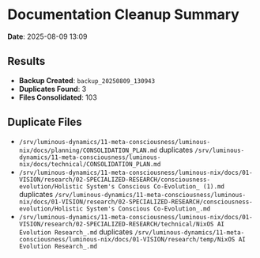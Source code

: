 # Documentation Cleanup Summary

**Date**: 2025-08-09 13:09

## Results

- **Backup Created**: `backup_20250809_130943`
- **Duplicates Found**: 3
- **Files Consolidated**: 103

## Duplicate Files

- `/srv/luminous-dynamics/11-meta-consciousness/luminous-nix/docs/planning/CONSOLIDATION_PLAN.md` duplicates `/srv/luminous-dynamics/11-meta-consciousness/luminous-nix/docs/technical/CONSOLIDATION_PLAN.md`
- `/srv/luminous-dynamics/11-meta-consciousness/luminous-nix/docs/01-VISION/research/02-SPECIALIZED-RESEARCH/consciousness-evolution/Holistic System's Conscious Co-Evolution_ (1).md` duplicates `/srv/luminous-dynamics/11-meta-consciousness/luminous-nix/docs/01-VISION/research/02-SPECIALIZED-RESEARCH/consciousness-evolution/Holistic System's Conscious Co-Evolution_.md`
- `/srv/luminous-dynamics/11-meta-consciousness/luminous-nix/docs/01-VISION/research/02-SPECIALIZED-RESEARCH/technical/NixOS AI Evolution Research_.md` duplicates `/srv/luminous-dynamics/11-meta-consciousness/luminous-nix/docs/01-VISION/research/temp/NixOS AI Evolution Research_.md`
